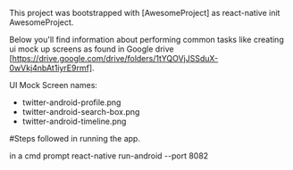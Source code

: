 This project was bootstrapped with [AwesomeProject] as react-native init AwesomeProject.

Below you'll find information about performing common tasks like creating ui mock up screens as found in Google drive  [https://drive.google.com/drive/folders/1tYQOVjJSSduX-0wVkj4nbAt1iyrE9rmf].

UI Mock Screen names:

* twitter-android-profile.png
* twitter-android-search-box.png
* twitter-android-timeline.png

#Steps followed in running the app.

in a cmd prompt
react-native run-android --port 8082
